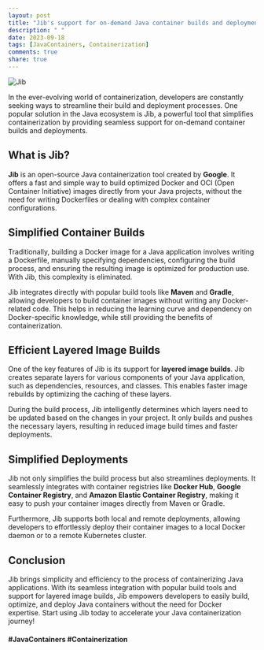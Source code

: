 ```yaml
---
layout: post
title: "Jib's support for on-demand Java container builds and deployments"
description: " "
date: 2023-09-18
tags: [JavaContainers, Containerization]
comments: true
share: true
---
```


![Jib](https://example.com/jib.png)

In the ever-evolving world of containerization, developers are constantly seeking ways to streamline their build and deployment processes. One popular solution in the Java ecosystem is Jib, a powerful tool that simplifies containerization by providing seamless support for on-demand container builds and deployments.

## What is Jib?

**Jib** is an open-source Java containerization tool created by **Google**. It offers a fast and simple way to build optimized Docker and OCI (Open Container Initiative) images directly from your Java projects, without the need for writing Dockerfiles or dealing with complex container configurations.

## Simplified Container Builds

Traditionally, building a Docker image for a Java application involves writing a Dockerfile, manually specifying dependencies, configuring the build process, and ensuring the resulting image is optimized for production use. With Jib, this complexity is eliminated.

Jib integrates directly with popular build tools like **Maven** and **Gradle**, allowing developers to build container images without writing any Docker-related code. This helps in reducing the learning curve and dependency on Docker-specific knowledge, while still providing the benefits of containerization.

## Efficient Layered Image Builds

One of the key features of Jib is its support for **layered image builds**. Jib creates separate layers for various components of your Java application, such as dependencies, resources, and classes. This enables faster image rebuilds by optimizing the caching of these layers.

During the build process, Jib intelligently determines which layers need to be updated based on the changes in your project. It only builds and pushes the necessary layers, resulting in reduced image build times and faster deployments.

## Simplified Deployments

Jib not only simplifies the build process but also streamlines deployments. It seamlessly integrates with container registries like **Docker Hub**, **Google Container Registry**, and **Amazon Elastic Container Registry**, making it easy to push your container images directly from Maven or Gradle.

Furthermore, Jib supports both local and remote deployments, allowing developers to effortlessly deploy their container images to a local Docker daemon or to a remote Kubernetes cluster.

## Conclusion

Jib brings simplicity and efficiency to the process of containerizing Java applications. With its seamless integration with popular build tools and support for layered image builds, Jib empowers developers to easily build, optimize, and deploy Java containers without the need for Docker expertise. Start using Jib today to accelerate your Java containerization journey!

#### #JavaContainers #Containerization